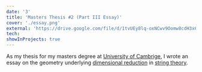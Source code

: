 ```yaml
---
date: '3'
title: 'Masters Thesis #2 (Part III Essay)'
cover: './essay.png'
external: 'https://drive.google.com/file/d/1tvUEy8lq-oxNCwv9Oomw8cdH3x6jjpV4/view?usp=sharing'
tech:
showInProjects: true
---
```


As my thesis for my masters degree at [University of Cambrige](https://www.cam.ac.uk/), I wrote an essay on the geometry underlying [dimensional reduction](https://en.wikipedia.org/wiki/Kaluza%E2%80%93Klein_theory) in [string theory](https://en.wikipedia.org/wiki/String_theory#:~:text=In%20physics%2C%20string%20theory%20is,and%20interact%20with%20each%20other.).

